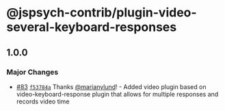 # @jspsych-contrib/plugin-video-several-keyboard-responses

## 1.0.0

### Major Changes

- [#83](https://github.com/jspsych/jspsych-contrib/pull/83) [`f53784a`](https://github.com/jspsych/jspsych-contrib/commit/f53784a6e54c16f5881b8a6a57a8ce20d15bee40) Thanks [@marianylund](https://github.com/marianylund)! - Added video plugin based on video-keyboard-response plugin that allows for multiple responses and records video time
